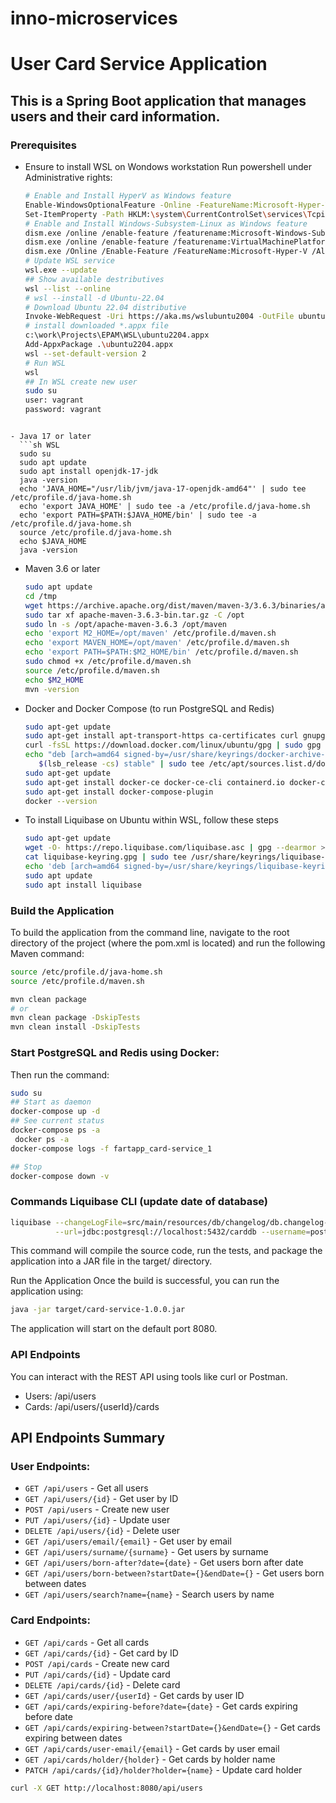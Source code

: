 # inno-microservices


# User Card Service Application
## This is a Spring Boot application that manages users and their card information.

### Prerequisites

- Ensure to install WSL on Wondows workstation
  Run powershell under Administrative rights:
  ```sh
  # Enable and Install HyperV as Windows feature
  Enable-WindowsOptionalFeature -Online -FeatureName:Microsoft-Hyper-V -All
  Set-ItemProperty -Path HKLM:\system\CurrentControlSet\services\Tcpip\Parameters -Name IpEnableRouter -Value 1
  # Enable and Install Windows-Subsystem-Linux as Windows feature
  dism.exe /online /enable-feature /featurename:Microsoft-Windows-Subsystem-Linux /all /norestart
  dism.exe /online /enable-feature /featurename:VirtualMachinePlatform /all /norestart
  dism.exe /Online /Enable-Feature /FeatureName:Microsoft-Hyper-V /All /norestart
  # Update WSL service
  wsl.exe --update
  ## Show available destributives
  wsl --list --online
  # wsl --install -d Ubuntu-22.04
  # Download Ubuntu 22.04 distributive
  Invoke-WebRequest -Uri https://aka.ms/wslubuntu2004 -OutFile ubuntu2204.appx -UseBasicParsing
  # install downloaded *.appx file
  c:\work\Projects\EPAM\WSL\ubuntu2204.appx
  Add-AppxPackage .\ubuntu2204.appx
  wsl --set-default-version 2
  # Run WSL
  wsl
  ## In WSL create new user
  sudo su
  user: vagrant
  password: vagrant

```

- Java 17 or later
  ```sh WSL
  sudo su
  sudo apt update
  sudo apt install openjdk-17-jdk
  java -version
  echo 'JAVA_HOME="/usr/lib/jvm/java-17-openjdk-amd64"' | sudo tee /etc/profile.d/java-home.sh
  echo 'export JAVA_HOME' | sudo tee -a /etc/profile.d/java-home.sh
  echo 'export PATH=$PATH:$JAVA_HOME/bin' | sudo tee -a /etc/profile.d/java-home.sh
  source /etc/profile.d/java-home.sh
  echo $JAVA_HOME
  java -version
  ```

- Maven 3.6 or later
  ```sh WSL
  sudo apt update
  cd /tmp
  wget https://archive.apache.org/dist/maven/maven-3/3.6.3/binaries/apache-maven-3.6.3-bin.tar.gz
  sudo tar xf apache-maven-3.6.3-bin.tar.gz -C /opt
  sudo ln -s /opt/apache-maven-3.6.3 /opt/maven
  echo 'export M2_HOME=/opt/maven' /etc/profile.d/maven.sh
  echo 'export MAVEN_HOME=/opt/maven' /etc/profile.d/maven.sh
  echo 'export PATH=$PATH:$M2_HOME/bin' /etc/profile.d/maven.sh
  sudo chmod +x /etc/profile.d/maven.sh
  source /etc/profile.d/maven.sh
  echo $M2_HOME
  mvn -version
  ```

- Docker and Docker Compose (to run PostgreSQL and Redis)
  ```sh WSL
  sudo apt-get update
  sudo apt-get install apt-transport-https ca-certificates curl gnupg lsb-release
  curl -fsSL https://download.docker.com/linux/ubuntu/gpg | sudo gpg --dearmor -o /usr/share/keyrings/docker-archive-keyring.gpg
  echo "deb [arch=amd64 signed-by=/usr/share/keyrings/docker-archive-keyring.gpg] https://download.docker.com/linux/ubuntu \
     $(lsb_release -cs) stable" | sudo tee /etc/apt/sources.list.d/docker.list > /dev/null
  sudo apt-get update
  sudo apt-get install docker-ce docker-ce-cli containerd.io docker-compose
  sudo apt-get install docker-compose-plugin
  docker --version
  ```

- To install Liquibase on Ubuntu within WSL, follow these steps
  ```sh
  sudo apt-get update
  wget -O- https://repo.liquibase.com/liquibase.asc | gpg --dearmor > liquibase-keyring.gpg && \
  cat liquibase-keyring.gpg | sudo tee /usr/share/keyrings/liquibase-keyring.gpg > /dev/null && \
  echo 'deb [arch=amd64 signed-by=/usr/share/keyrings/liquibase-keyring.gpg] https://repo.liquibase.com stable main' | sudo tee /etc/apt/sources.list.d/liquibase.list
  sudo apt update
  sudo apt install liquibase
  ```

### Build the Application
To build the application from the command line, navigate to the root directory of the project (where the pom.xml is located) and run the following Maven command:

```sh
source /etc/profile.d/java-home.sh
source /etc/profile.d/maven.sh

mvn clean package
# or
mvn clean package -DskipTests
mvn clean install -DskipTests
```

### Start PostgreSQL and Redis using Docker:
Then run the command:

```sh WSL
sudo su
## Start as daemon
docker-compose up -d
## See current status
docker-compose ps -a
 docker ps -a
docker-compose logs -f fartapp_card-service_1

## Stop
docker-compose down -v
```

### Commands Liquibase CLI (update date of database)

```bash
liquibase --changeLogFile=src/main/resources/db/changelog/db.changelog-master.yaml \
          --url=jdbc:postgresql://localhost:5432/carddb --username=postgres --password=password update
```

This command will compile the source code, run the tests, and package the application into a JAR file in the target/ directory.

Run the Application
Once the build is successful, you can run the application using:

```sh
java -jar target/card-service-1.0.0.jar
```

The application will start on the default port 8080.

### API Endpoints
You can interact with the REST API using tools like curl or Postman.

- Users: /api/users
- Cards: /api/users/{userId}/cards

## API Endpoints Summary

### User Endpoints:
- `GET /api/users` - Get all users
- `GET /api/users/{id}` - Get user by ID
- `POST /api/users` - Create new user
- `PUT /api/users/{id}` - Update user
- `DELETE /api/users/{id}` - Delete user
- `GET /api/users/email/{email}` - Get user by email
- `GET /api/users/surname/{surname}` - Get users by surname
- `GET /api/users/born-after?date={date}` - Get users born after date
- `GET /api/users/born-between?startDate={}&endDate={}` - Get users born between dates
- `GET /api/users/search?name={name}` - Search users by name

### Card Endpoints:
- `GET /api/cards` - Get all cards
- `GET /api/cards/{id}` - Get card by ID
- `POST /api/cards` - Create new card
- `PUT /api/cards/{id}` - Update card
- `DELETE /api/cards/{id}` - Delete card
- `GET /api/cards/user/{userId}` - Get cards by user ID
- `GET /api/cards/expiring-before?date={date}` - Get cards expiring before date
- `GET /api/cards/expiring-between?startDate={}&endDate={}` - Get cards expiring between dates
- `GET /api/cards/user-email/{email}` - Get cards by user email
- `GET /api/cards/holder/{holder}` - Get cards by holder name
- `PATCH /api/cards/{id}/holder?holder={name}` - Update card holder


```sh
curl -X GET http://localhost:8080/api/users
```
